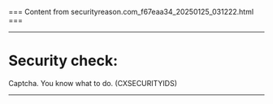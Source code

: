 === Content from securityreason.com_f67eaa34_20250125_031222.html ===


---

# Security check:

Captcha. You know what to do. (CXSECURITYIDS)

---


